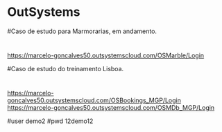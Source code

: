 # OutSystems

#Caso de estudo para Marmorarias, em andamento.
#
https://marcelo-goncalves50.outsystemscloud.com/OSMarble/Login

#Caso de estudo do treinamento Lisboa.
#
https://marcelo-goncalves50.outsystemscloud.com/OSBookings_MGP/Login
https://marcelo-goncalves50.outsystemscloud.com/OSMDb_MGP/Login

#user demo2
#pwd  12demo12


